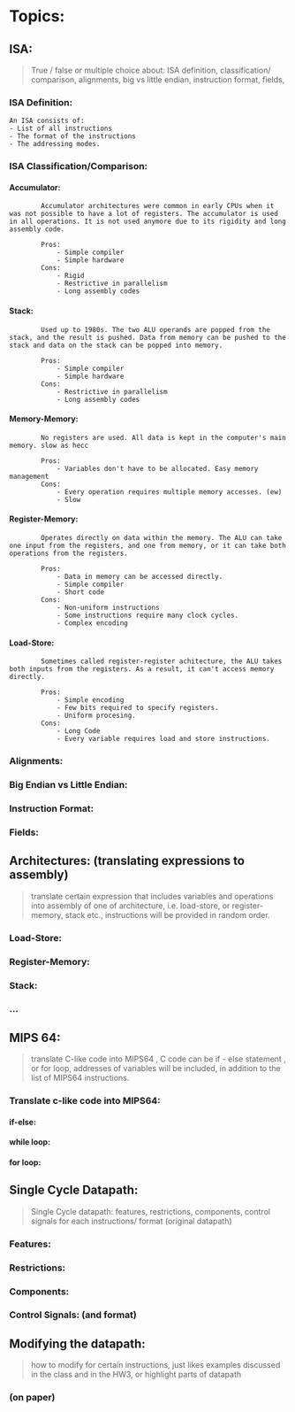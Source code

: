 # Topics:

##  ISA:

> True / false or multiple choice about: ISA definition, classification/ comparison, alignments, big vs little endian, instruction format, fields,

###     ISA Definition:

    An ISA consists of:
    - List of all instructions 
    - The format of the instructions
    - The addressing modes.


###     ISA Classification/Comparison:

####        Accumulator:

            Accumulator architectures were common in early CPUs when it was not possible to have a lot of registers. The accumulator is used in all operations. It is not used anymore due to its rigidity and long assembly code.

            Pros:
                - Simple compiler
                - Simple hardware
            Cons:
                - Rigid
                - Restrictive in parallelism
                - Long assembly codes

####        Stack:

            Used up to 1980s. The two ALU operands are popped from the stack, and the result is pushed. Data from memory can be pushed to the stack and data on the stack can be popped into memory.

            Pros:
                - Simple compiler
                - Simple hardware
            Cons:
                - Restrictive in parallelism
                - Long assembly codes

####        Memory-Memory:

            No registers are used. All data is kept in the computer's main memory. slow as hecc

            Pros:
                - Variables don't have to be allocated. Easy memory management
            Cons:
                - Every operation requires multiple memory accesses. (ew)
                - Slow

####        Register-Memory:

            Operates directly on data within the memory. The ALU can take one input from the registers, and one from memory, or it can take both operations from the registers.

            Pros:
                - Data in memory can be accessed directly.
                - Simple compiler
                - Short code
            Cons:
                - Non-uniform instructions
                - Some instructions require many clock cycles.
                - Complex encoding

####        Load-Store:

            Sometimes called register-register achitecture, the ALU takes both inputs from the registers. As a result, it can't access memory directly.

            Pros:
                - Simple encoding
                - Few bits required to specify registers.
                - Uniform procesing.
            Cons:
                - Long Code
                - Every variable requires load and store instructions.


###     Alignments:
###     Big Endian vs Little Endian:
###     Instruction Format:
###     Fields:

##  Architectures: (translating expressions to assembly)

> translate certain expression that includes variables and operations into assembly of one of
architecture, i.e. load-store, or register-memory, stack etc., instructions will be provided in random order.

###     Load-Store:
###     Register-Memory:
###     Stack:
###     ...

##  MIPS 64:

> translate C-like code into MIPS64 , C code can be if - else statement , or for loop, addresses of variables
will be included, in addition to the list of MIPS64 instructions.

###     Translate c-like code into MIPS64:
####        if-else:
####        while loop:
####        for loop:

##  Single Cycle Datapath:

> Single Cycle datapath: features, restrictions, components, control signals for each instructions/ format
(original datapath)

###     Features:
###     Restrictions:
###     Components:
###     Control Signals: (and format)

##  Modifying the datapath:

> how to modify for certain instructions, just likes examples discussed in the class and in the HW3, or
highlight parts of datapath

###     (on paper)
